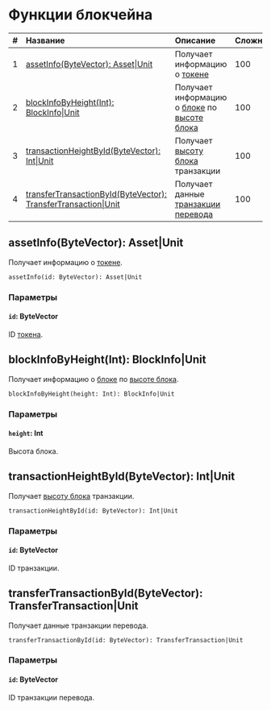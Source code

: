 # Функции блокчейна

|   #   | Название | Описание | Сложность |
| :--- | :--- | :--- | :--- |
|   1  | [assetInfo(ByteVector): Аsset&#124;Unit](#asset-info) | Получает информацию о [токене](/ru/blockchain/token) | 100 |
|   2  | [blockInfoByHeight(Int): BlockInfo&#124;Unit](#block-info-by-height) | Получает информацию о [блоке](/ru/blockchain/block) по [высоте блока](/ru/blockchain/block/block-height) | 100 |
|   3  | [transactionHeightById(ByteVector): Int&#124;Unit](#transaction-height-by-id) | Получает [высоту блока](/ru/blockchain/block/block-height) транзакции | 100 |
|   4  | [transferTransactionById(ByteVector): TransferTransaction&#124;Unit](#transfer-transaction-by-id) | Получает данные [транзакции перевода](/ru/blockchain/transaction-type/transfer-transaction) | 100 |

## assetInfo(ByteVector): Аsset|Unit<a id="asset-info"></a>

Получает информацию о [токене](/ru/blockchain/token).

```
assetInfo(id: ByteVector): Аsset|Unit
```

### Параметры

#### `id`: ByteVector

ID [токена](/ru/blockchain/token).

## blockInfoByHeight(Int): BlockInfo|Unit<a id="block-info-by-height"></a>

Получает информацию о [блоке](/ru/blockchain/block) по [высоте блока](/ru/blockchain/block/block-height).

```
blockInfoByHeight(height: Int): BlockInfo|Unit
```

### Параметры

#### `height`: Int

Высота блока.

## transactionHeightById(ByteVector): Int|Unit<a id="transaction-height-by-id"></a>

Получает [высоту блока](/ru/blockchain/block/block-height) транзакции.

```
transactionHeightById(id: ByteVector): Int|Unit
```

### Параметры

#### `id`: ByteVector

ID транзакции.

## transferTransactionById(ByteVector): TransferTransaction|Unit<a id="transfer-transaction-by-id"></a>

Получает данные транзакции перевода.

```
transferTransactionById(id: ByteVector): TransferTransaction|Unit
```

### Параметры

#### `id`: ByteVector

ID транзакции перевода.
